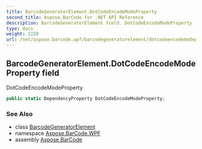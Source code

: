 ```yaml
---
title: BarcodeGeneratorElement.DotCodeEncodeModeProperty
second_title: Aspose.BarCode for .NET API Reference
description: BarcodeGeneratorElement field. DotCodeEncodeModeProperty
type: docs
weight: 2220
url: /net/aspose.barcode.wpf/barcodegeneratorelement/dotcodeencodemodeproperty/
---
```

## BarcodeGeneratorElement.DotCodeEncodeModeProperty field

DotCodeEncodeModeProperty

```csharp
public static DependencyProperty DotCodeEncodeModeProperty;
```

### See Also

* class [BarcodeGeneratorElement](../)
* namespace [Aspose.BarCode.WPF](../../barcodegeneratorelement/)
* assembly [Aspose.BarCode](../../../)


